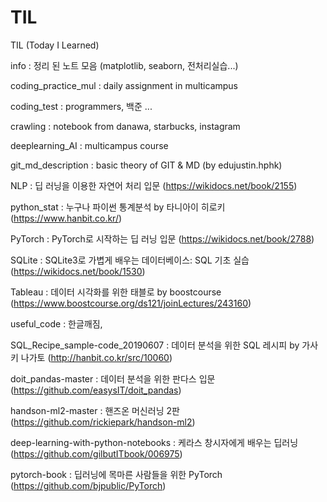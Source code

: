 # TIL
TIL (Today I Learned)


info : 정리 된 노트 모음 (matplotlib, seaborn, 전처리실습...)


coding_practice_mul : daily assignment in multicampus


coding_test : programmers, 백준 ... 


crawling : notebook from danawa, starbucks, instagram


deeplearning_AI : multicampus course


git_md_description : basic theory of GIT & MD (by edujustin.hphk)


NLP : 딥 러닝을 이용한 자연어 처리 입문 (https://wikidocs.net/book/2155)


python_stat : 누구나 파이썬 통계분석 by 타니아이 히로키 (https://www.hanbit.co.kr/)


PyTorch : PyTorch로 시작하는 딥 러닝 입문 (https://wikidocs.net/book/2788)


SQLite : SQLite3로 가볍게 배우는 데이터베이스: SQL 기초 실습 (https://wikidocs.net/book/1530)


Tableau : 데이터 시각화를 위한 태블로 by boostcourse (https://www.boostcourse.org/ds121/joinLectures/243160)


useful_code : 한글깨짐, 


SQL_Recipe_sample-code_20190607 : 데이터 분석을 위한 SQL 레시피 by 가사키 나가토 (http://hanbit.co.kr/src/10060)


doit_pandas-master : 데이터 분석을 위한 판다스 입문 (https://github.com/easysIT/doit_pandas)


handson-ml2-master : 핸즈온 머신러닝 2판 (https://github.com/rickiepark/handson-ml2)


deep-learning-with-python-notebooks : 케라스 창시자에게 배우는 딥러닝 (https://github.com/gilbutITbook/006975)


pytorch-book : 딥러닝에 목마른 사람들을 위한 PyTorch (https://github.com/bjpublic/PyTorch)
